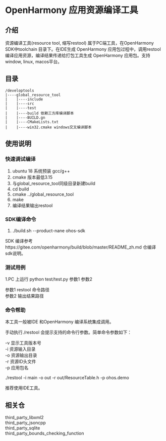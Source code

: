 # OpenHarmony 应用资源编译工具

## 介绍
资源编译工具(resource tool, 缩写restool) 属于PC端工具，在OpenHarmony SDK中toolchain 目录下。在IDE生成 OpenHarmony 应用包过程中，调用restool 编译应用资源，编译结果传递给打包工具生成 OpenHarmony 应用包。支持window, linux, macos平台。

## 目录

```
/developtools
|----global_resource_tool
|    |----include  
|    |----src  
|    |----test  
|    |----build 依赖三方库编译脚本  
|    |----BUILD.gn  
|    |----CMakeLists.txt  
|    |----win32.cmake windows交叉编译脚本  
```

## 使用说明

### 快速调试编译

1.  ubuntu 18 系统预装 gcc/g++  
2.  cmake 版本最低3.15  
3.  与global_resource_tool同级目录新建build  
4.  cd build  
5.  cmake ../global_resource_tool  
6.  make  
7.  编译结果输出restool  

### SDK编译命令

1.  ./build.sh --product-nane ohos-sdk  

SDK 编译参考https://gitee.com/openharmony/build/blob/master/README_zh.md 仓编译sdk说明。  

### 测试用例

1.PC 上运行 python test/test.py 参数1  参数2  

参数1  restool 命令路径  
参数2  输出结果路径  

### 命令帮助

本工具一般被IDE 和OpenHarmony 编译系统集成调用。    

手动执行./restool 会提示支持的命令行参数。简单命令参数如下：

-v 显示工具版本号  
-i 资源输入目录  
-o 资源输出目录  
-r 资源ID头文件  
-p 应用包名  

./restool -i main -o out -r out/ResourceTable.h -p ohos.demo  

推荐使用IDE工具。  

## 相关仓

third_party_libxml2  
third_party_jsoncpp  
third_party_sqlite  
third_party_bounds_checking_function
